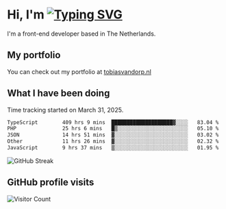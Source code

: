 # Hi, I'm [![Typing SVG](https://readme-typing-svg.demolab.com?font=Fira+Code&pause=1000&width=435&lines=tobiasvdorp)](https://git.io/typing-svg)

I'm a front-end developer based in The Netherlands.

## My portfolio

You can check out my portfolio at [tobiasvandorp.nl](https://www.tobiasvandorp.nl/)

## What I have been doing

Time tracking started on March 31, 2025.

<!--START_SECTION:waka-->

```txt
TypeScript        409 hrs 9 mins  ████████████████████▓░░░░   83.04 %
PHP               25 hrs 6 mins   █▒░░░░░░░░░░░░░░░░░░░░░░░   05.10 %
JSON              14 hrs 51 mins  ▓░░░░░░░░░░░░░░░░░░░░░░░░   03.02 %
Other             11 hrs 26 mins  ▓░░░░░░░░░░░░░░░░░░░░░░░░   02.32 %
JavaScript        9 hrs 37 mins   ▒░░░░░░░░░░░░░░░░░░░░░░░░   01.95 %
```

<!--END_SECTION:waka-->

![GitHub Streak](https://streak-stats.demolab.com?user=tobiasvdorp&theme=dark&hide_border=true&mode=weekly&background=36%2C6400A6%2C000000)

## GitHub profile visits

![Visitor Count](https://profile-counter.glitch.me/tobiasvdorp/count.svg)
